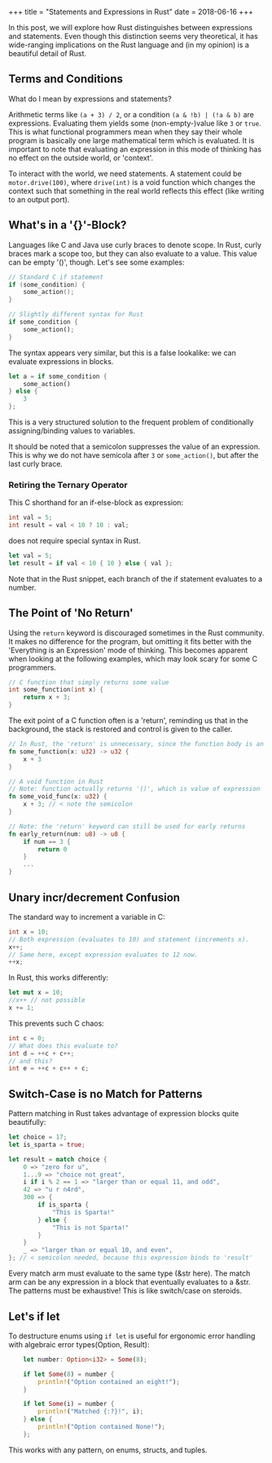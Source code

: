 +++
title = "Statements and Expressions in Rust"
date = 2018-06-16
+++

In this post, we will explore how Rust distinguishes between expressions and statements.
Even though this distinction seems very theoretical, it has wide-ranging implications on the Rust language and (in my opinion) is a beautiful detail of Rust.

## Terms and Conditions

What do I mean by expressions and statements?

Arithmetic terms like `(a + 3) / 2`, or a condition `(a & !b) | (!a & b)` are expressions. Evaluating them yields some (non-empty-)value like `3` or `true`. This is what functional programmers mean when they say their whole program is basically one large mathematical term which is evaluated. It is important to note that evaluating an expression in this mode of thinking has no effect on the outside world, or 'context'.

To interact with the world, we need statements. A statement could be ```motor.drive(100)```, where ```drive(int)``` is a void function which changes the context such that something in the real world reflects this effect (like writing to an output port).

## What's in a '{}'-Block?

Languages like C and Java use curly braces to denote scope. In Rust, curly braces mark a scope too, but they can also evaluate to a value. This value can be empty '()', though. Let's see some examples:

```c
// Standard C if statement
if (some_condition) {
    some_action();
}
```

```rust
// Slightly different syntax for Rust
if some_condition {
    some_action();
}
```

The syntax appears very similar, but this is a false lookalike: we can evaluate expressions in blocks.

```rust
let a = if some_condition {
    some_action()
} else {
    3
};
```

This is a very structured solution to the frequent problem of conditionally assigning/binding values to variables.

It should be noted that a semicolon suppresses the value of an expression. This is why we do not have semicola after `3` or `some_action()`, but after the last curly brace.

### Retiring the Ternary Operator

This C shorthand for an if-else-block as expression:
```c
int val = 5;
int result = val < 10 ? 10 : val;
```

does not require special syntax in Rust.

```rust
let val = 5;
let result = if val < 10 { 10 } else { val };
```

Note that in the Rust snippet, each branch of the if statement evaluates to a number.

## The Point of 'No Return'

Using the `return` keyword is discouraged sometimes in the Rust community. It makes no difference for the program, but omitting it fits better with the 'Everything is an Expression' mode of thinking. This becomes apparent when looking at the following examples, which may look scary for some C programmers.

```c
// C function that simply returns some value
int some_function(int x) {
    return x + 3;
}
```

The exit point of a C function often is a 'return', reminding us that in the background, the stack is restored and control is given to the caller.

```rust
// In Rust, the 'return' is unnecessary, since the function body is an expression.
fn some_function(x: u32) -> u32 {
    x + 3
}

// A void function in Rust
// Note: function actually returns '()', which is value of expression 'x + 3;'
fn some_void_func(x: u32) {
    x + 3; // < note the semicolon
}

// Note: the 'return' keyword can still be used for early returns
fn early_return(num: u8) -> u8 {
    if num == 3 {
        return 0
    }
    ...
}
```

## Unary incr/decrement Confusion

The standard way to increment a variable in C:

```c
int x = 10;
// Both expression (evaluates to 10) and statement (increments x).
x++;
// Same here, except expression evaluates to 12 now.
++x;
```

In Rust, this works differently:

```rust
let mut x = 10;
//x++ // not possible
x += 1;
```

This prevents such C chaos:

```c
int c = 0;
// What does this evaluate to?
int d = ++c + c++;
// and this?
int e = ++c + c++ + c;
```

## Switch-Case is no Match for Patterns

Pattern matching in Rust takes advantage of expression blocks quite beautifully:
```rust
let choice = 17;
let is_sparta = true;

let result = match choice {
    0 => "zero for u",
    1...9 => "choice not great",
    i if i % 2 == 1 => "larger than or equal 11, and odd",
    42 => "u r n4rd",
    300 => {
        if is_sparta {
            "This is Sparta!"
        } else {
            "This is not Sparta!"
        }
    }
    _ => "larger than or equal 10, and even",
}; // < semicolon needed, because this expression binds to 'result'
```

Every match arm must evaluate to the same type (&str here). The match arm can be any expression in a block that eventually evaluates to a &str.
The patterns must be exhaustive!
This is like switch/case on steroids.

## Let's if let

To destructure enums using `if let` is useful for ergonomic error handling with algebraic error types(Option, Result):

```rust
    let number: Option<i32> = Some(8);

    if let Some(8) = number {
        println!("Option contained an eight!");
    }

    if let Some(i) = number {
        println!("Matched {:?}!", i);
    } else {
        println!("Option contained None!");
    };
```

This works with any pattern, on enums, structs, and tuples.

